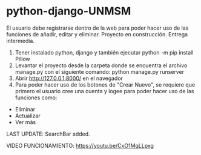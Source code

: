 # python-django-UNMSM

El usuario debe registrarse dentro de la web para poder hacer uso de las funciones de añadir, editar y eliminar.
Proyecto en construcción.
Entrega intermedia.

1. Tener instalado python, django y también ejecutar python -m pip install Pillow
2. Levantar el proyecto desde la carpeta donde se encuentra el archivo manage.py con el siguiente comando: python manage.py runserver
3. Abrir http://127.0.0.1:8000/ en el navegador
4. Para poder hacer uso de los botones de "Crear Nuevo", se requiere que primero el usuario cree una cuenta y logee para poder hacer uso de las funciones como:

- Eliminar
- Actualizar
- Ver más

LAST UPDATE: SearchBar added.

VIDEO FUNCIONAMIENTO: https://youtu.be/CxO1MqLLpxg
